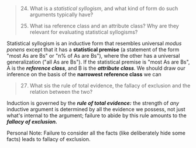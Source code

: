 > 24. What is a *statistical syllogism*, and what kind of form do such arguments typically have?
>
> 26. What isa reference class and an attribute class? Why are they relevant for evaluating statistical syllogisms?

Statistical syllogism is an inductive form that resembles universal _modus ponens_ except that it has a **statistical premise** (a statement of the form "most As are Bs" or "n% of As are Bs"), where the other has a universal generalization ("all As are Bs"). If the statistical premise is "most As are Bs", A is the ***reference class***, and B is the ***attribute class***. We should draw our inference on the basis of the **narrowest reference class** we can

>27. What sis the rule of total evidence, the fallacy of exclusion and the relation between the two?

Induction is governed by the ***rule of total evidence:*** the strength of *any* inductive argument is determined by all the evidence we possess, not just what's internal to the argument; failure to abide by this rule amounts to the ***fallacy of exclusion.*** 

Personal Note: Failure to consider all the facts (like deliberately hide some facts) leads to fallacy of exclusion. 

​                                                                                                                                                                                                                                                                                                                                                                                                                                                                                                                                                                                                                                                                                                                                                                                                                                                                                                                                                                                                                                                                                                                                                                                                                                                                                                                                                                                                                                                                                                                                                                                                                                                                                                                                                                                                                                                                                                            



